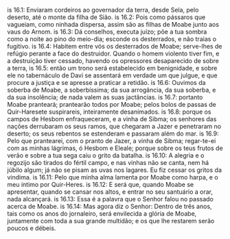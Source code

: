 is 16.1: Enviaram cordeiros ao governador da terra, desde Sela, pelo deserto, até o monte da filha de Sião.
is 16.2: Pois como pássaros que vagueiam, como ninhada dispersa, assim são as filhas de Moabe junto aos vaus do Arnom.
is 16.3: Dá conselhos, executa juízo; põe a tua sombra como a noite ao pino do meio-dia; esconde os desterrados, e não traias o fugitivo.
is 16.4: Habitem entre vós os desterrados de Moabe; serve-lhes de refúgio perante a face do destruidor. Quando o homem violento tiver fim, e a destruição tiver cessado, havendo os opressores desaparecido de sobre a terra,
is 16.5: então um trono será estabelecido em benignidade, e sobre ele no tabernáculo de Davi se assentará em verdade um que julgue, e que procure a justiça e se apresse a praticar a retidão.
is 16.6: Ouvimos da soberba de Moabe, a soberbíssima; da sua arrogância, da sua soberba, e da sua insolência; de nada valem as suas jactâncias.
is 16.7: portanto Moabe pranteará; prantearão todos por Moabe; pelos bolos de passas de Quir-Haresete suspirareis, inteiramente desanimados.
is 16.8: porque os campos de Hesbom enfraqueceram, e a vinha de Sibma; os senhores das nações derrubaram os seus ramos, que chegaram a Jazer e penetraram no deserto; os seus rebentos se estenderam e passaram além do mar.
is 16.9: Pelo que prantearei, com o pranto de Jazer, a vinha de Sibma; regar-te-ei com as minhas lágrimas, ó Hesbom e Eleale; porque sobre os teus frutos de verão e sobre a tua sega caiu o grito da batalha.
is 16.10: A alegria e o regozijo são tirados do fértil campo, e nas vinhas não se canta, nem há júbilo algum; já não se pisam as uvas nos lagares. Eu fiz cessar os gritos da vindima.
is 16.11: Pelo que minha alma lamenta por Moabe como harpa, e o meu íntimo por Quir-Heres.
is 16.12: E será que, quando Moabe se apresentar, quando se cansar nos altos, e entrar no seu santuário a orar, nada alcançará.
is 16.13: Essa é a palavra que o Senhor falou no passado acerca de Moabe.
is 16.14: Mas agora diz o Senhor: Dentro de três anos, tais como os anos do jornaleiro, será envilecida a glória de Moabe, juntamente com toda a sua grande multidão; e os que lhe restarem serão poucos e débeis.
